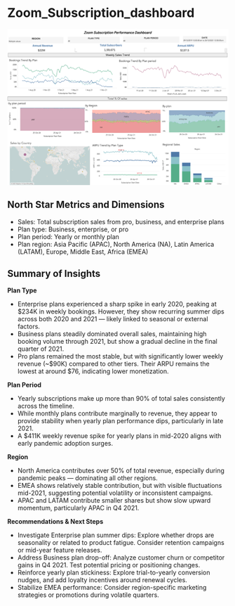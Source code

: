 # Zoom_Subscription_dashboard

![Dashboard Preview](zoom_dashboard.png)

## __North Star Metrics and Dimensions__
- Sales: Total subscription sales from pro, business, and enterprise plans
- Plan type: Business, enterprise, or pro
- Plan period: Yearly or monthly plan
- Plan region: Asia Pacific (APAC), North America (NA), Latin America (LATAM), Europe, Middle East, Africa (EMEA)

## __Summary of Insights__

__Plan Type__
- Enterprise plans experienced a sharp spike in early 2020, peaking at $234K in weekly bookings. However, they show recurring summer dips across both 2020 and 2021 — likely linked to seasonal or external factors.
- Business plans steadily dominated overall sales, maintaining high booking volume through 2021, but show a gradual decline in the final quarter of 2021.
- Pro plans remained the most stable, but with significantly lower weekly revenue (~$90K) compared to other tiers. Their ARPU remains the lowest at around $76, indicating lower monetization.

__Plan Period__
- Yearly subscriptions make up more than 90% of total sales consistently across the timeline.
- While monthly plans contribute marginally to revenue, they appear to provide stability when yearly plan performance dips, particularly in late 2021.
- A $411K weekly revenue spike for yearly plans in mid-2020 aligns with early pandemic adoption surges.

__Region__
- North America contributes over 50% of total revenue, especially during pandemic peaks — dominating all other regions.
- EMEA shows relatively stable contribution, but with visible fluctuations mid-2021, suggesting potential volatility or inconsistent campaigns.
- APAC and LATAM contribute smaller shares but show slow upward momentum, particularly APAC in Q4 2021.

__Recommendations & Next Steps__
- Investigate Enterprise plan summer dips: Explore whether drops are seasonality or related to product fatigue. Consider retention campaigns or mid-year feature releases.
- Address Business plan drop-off: Analyze customer churn or competitor gains in Q4 2021. Test potential pricing or positioning changes.
- Reinforce yearly plan stickiness: Explore trial-to-yearly conversion nudges, and add loyalty incentives around renewal cycles.
- Stabilize EMEA performance: Consider region-specific marketing strategies or promotions during volatile quarters.
